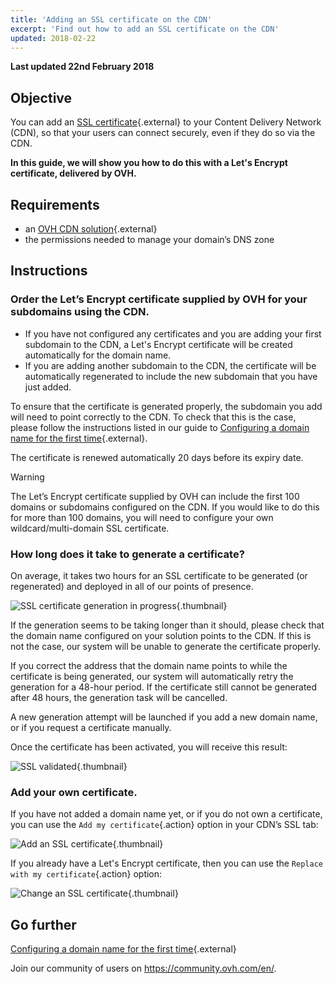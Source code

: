 ```yaml
---
title: 'Adding an SSL certificate on the CDN'
excerpt: 'Find out how to add an SSL certificate on the CDN'
updated: 2018-02-22
---
```


**Last updated 22nd February 2018**

## Objective

You can add an [SSL certificate](https://www.ovh.co.uk/ssl/){.external} to your Content Delivery Network (CDN), so that your users can connect securely, even if they do so via the CDN.

**In this guide, we will show you how to do this with a Let's Encrypt certificate, delivered by OVH.**


## Requirements

- an [OVH CDN solution](https://www.ovh.co.uk/cdn/){.external}
- the permissions needed to manage your domain’s DNS zone

## Instructions

### Order the Let’s Encrypt certificate supplied by OVH for your subdomains using the CDN.

- If you have not configured any certificates and you are adding your first subdomain to the CDN, a Let's Encrypt certificate will be created automatically for the domain name.
- If you are adding another subdomain to the CDN, the certificate will be automatically regenerated to include the new subdomain that you have just added.


To ensure that the certificate is generated properly, the subdomain you add will need to point correctly to the CDN. To check that this is the case, please follow the instructions listed in our guide to [Configuring a domain name for the first time](/pages/cloud/cdn_infrastructure/first_domain_name_configuration){.external}.

The certificate is renewed automatically 20 days before its expiry date.

> [!warning]
>
> The Let’s Encrypt certificate supplied by OVH can include the first 100 domains or subdomains configured on the CDN. If you would like to do this for more than 100 domains, you will need to configure your own wildcard/multi-domain SSL certificate.
>


### How long does it take to generate a certificate?

On average, it takes two hours for an SSL certificate to be generated (or regenerated) and deployed in all of our points of presence.

![SSL certificate generation in progress](images/ssl_in_progress.png){.thumbnail}


If the generation seems to be taking longer than it should, please check that the domain name configured on your solution points to the CDN. If this is not the case, our system will be unable to generate the certificate properly.

If you correct the address that the domain name points to while the certificate is being generated, our system will automatically retry the generation for a 48-hour period. If the certificate still cannot be generated after 48 hours, the generation task will be cancelled.

A new generation attempt will be launched if you add a new domain name, or if you request a certificate manually.

Once the certificate has been activated, you will receive this result:

![SSL validated](images/ssl_validated.png){.thumbnail}


### Add your own certificate.

If you have not added a domain name yet, or if you do not own a certificate, you can use the `Add my certificate`{.action} option in your CDN’s SSL tab:


![Add an SSL certificate](images/add_ssl.png){.thumbnail}

If you already have a Let's Encrypt certificate, then you can use the `Replace with my certificate`{.action} option:

![Change an SSL certificate](images/change_ssl.png){.thumbnail}


## Go further

[Configuring a domain name for the first time](/pages/cloud/cdn_infrastructure/first_domain_name_configuration){.external}

Join our community of users on <https://community.ovh.com/en/>.